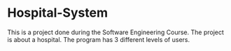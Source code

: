 ﻿# Hospital-System
This is a project done during the Software Engineering Course. The project is about a hospital. The program has 3 different levels of users.
